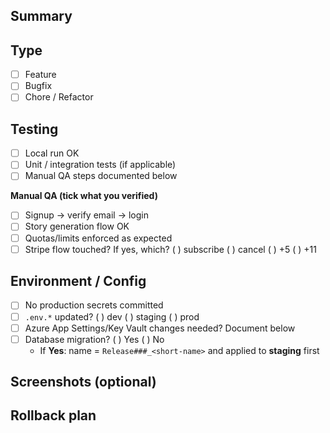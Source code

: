 ## Summary
<!-- What changed and why? Keep it short. -->

## Type
- [ ] Feature
- [ ] Bugfix
- [ ] Chore / Refactor

## Testing
- [ ] Local run OK
- [ ] Unit / integration tests (if applicable)
- [ ] Manual QA steps documented below

**Manual QA (tick what you verified)**
- [ ] Signup → verify email → login
- [ ] Story generation flow OK
- [ ] Quotas/limits enforced as expected
- [ ] Stripe flow touched? If yes, which? ( ) subscribe ( ) cancel ( ) +5 ( ) +11

## Environment / Config
- [ ] No production secrets committed
- [ ] `.env.*` updated? ( ) dev ( ) staging ( ) prod
- [ ] Azure App Settings/Key Vault changes needed? Document below
- [ ] Database migration? ( ) Yes  ( ) No  
  - If **Yes**: name = `Release###_<short-name>` and applied to **staging** first

## Screenshots (optional)

## Rollback plan
<!-- If something goes wrong, how do we revert? -->
